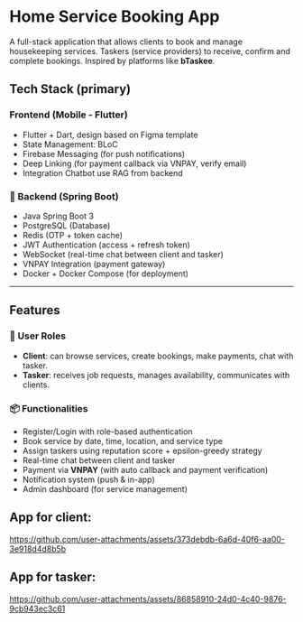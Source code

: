 # Home Service Booking App 

A full-stack application that allows clients to book and manage housekeeping services. Taskers (service providers) to receive, confirm and complete bookings. Inspired by platforms like **bTaskee**.

## Tech Stack (primary)

### Frontend (Mobile - Flutter)
- Flutter + Dart, design based on Figma template
- State Management: BLoC
- Firebase Messaging (for push notifications)
- Deep Linking (for payment callback via VNPAY, verify email)
- Integration Chatbot use RAG from backend

### 🔹 Backend (Spring Boot)
- Java Spring Boot 3
- PostgreSQL (Database)
- Redis (OTP + token cache)
- JWT Authentication (access + refresh token)
- WebSocket (real-time chat between client and tasker)
- VNPAY Integration (payment gateway)
- Docker + Docker Compose (for deployment)

---

## Features

### 👥 User Roles
- **Client**: can browse services, create bookings, make payments, chat with tasker.
- **Tasker**: receives job requests, manages availability, communicates with clients.

### 📦 Functionalities
- Register/Login with role-based authentication
- Book service by date, time, location, and service type
- Assign taskers using reputation score + epsilon-greedy strategy
- Real-time chat between client and tasker
- Payment via **VNPAY** (with auto callback and payment verification)
- Notification system (push & in-app)
- Admin dashboard (for service management)

## App for client:
https://github.com/user-attachments/assets/373debdb-6a6d-40f6-aa00-3e918d4d8b5b
## App for tasker:
https://github.com/user-attachments/assets/86858910-24d0-4c40-9876-9cb943ec3c61



